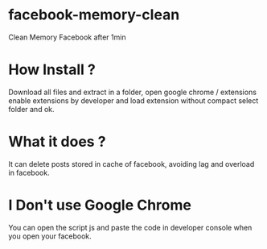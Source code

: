 # facebook-memory-clean
Clean Memory Facebook after 1min

# How Install ?

Download all files and extract in a folder, open google chrome / extensions enable extensions by developer and load extension without compact select folder and ok.

# What it does ?

It can delete posts stored in cache of facebook, avoiding lag and overload in facebook.

# I Don't use Google Chrome

You can open the script js and paste the code in developer console when you open your facebook.
